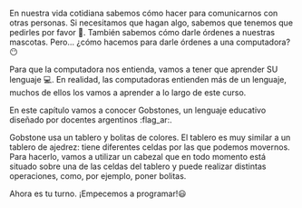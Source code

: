 En nuestra vida cotidiana sabemos cómo hacer para comunicarnos con otras personas. Si necesitamos que hagan algo, sabemos que tenemos que pedirles por favor :pray:. También sabemos cómo darle órdenes a nuestras mascotas. Pero… ¿cómo hacemos para darle órdenes a una computadora? :no_mouth:

Para que la computadora nos entienda, vamos a tener que aprender SU lenguaje :computer:. En realidad, las computadoras entienden más de un lenguaje, muchos de ellos los vamos a aprender a lo largo de este curso.

En este capítulo vamos a conocer Gobstones, un lenguaje educativo diseñado por docentes argentinos :flag_ar:.

Gobstone usa un tablero y bolitas de colores. El tablero es muy similar a un tablero de ajedrez: tiene diferentes celdas por las que podemos movernos.
Para hacerlo, vamos a utilizar un cabezal que en todo momento está situado sobre una de las celdas del tablero y puede realizar distintas operaciones, como, por ejemplo, poner bolitas.

Ahora es tu turno. ¡Empecemos a programar!:smiley: